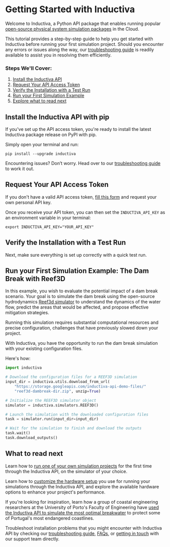 # Getting Started with Inductiva
Welcome to Inductiva, a Python API package that enables running popular [open-source physical system simulation packages]() 
in the Cloud. 

This tutorial provides a step-by-step guide to help you get started with Inductiva 
before running your first simulation project. Should you encounter any errors or 
issues along the way, our [troubleshooting guide]() is readily available to assist 
you in resolving them efficiently.

### Steps We'll Cover:

1. [Install the Inductiva API]()
2. [Request Your API Access Token]()
3. [Verify the Installation with a Test Run]()
4. [Run your First Simulation Example]()
5. [Explore what to read next]()

## Install the Inductiva API with pip
If you've set up the API access token, you're ready to install the 
latest Inductiva package release on PyPI with pip. 

Simply open your terminal and run:

```
pip install --upgrade inductiva
```


Encountering issues? Don’t worry. Head over to our [troubleshooting guide]() to 
work it out.

## Request Your API Access Token
If you don't have a valid API access token, [fill this form](https://docs.google.com/forms/d/e/1FAIpQLSflytIIwzaBE_ZzoRloVm3uTo1OQCH6Cqhw3bhFVnC61s7Wmw/viewform) and request 
your own personal API key.

Once you receive your API token, you can then set the `INDUCTIVA_API_KEY` as an 
environment variable in your terminal:
```
export INDUCTIVA_API_KEY="YOUR_API_KEY"
```

## Verify the Installation with a Test Run
Next, make sure everything is set up correctly with a quick test run.

## Run your First Simulation Example: The Dam Break with Reef3D

In this example, you wish to evaluate the potential impact of a dam break scenario. 
Your goal is to simulate the dam break using the open-source hydrodynamics [Reef3d simulator](https://github.com/REEF3D) to understand the dynamics of the water flow, predict the areas 
that would be affected, and propose effective mitigation strategies.

Running this simulation requires substantial computational resources and precise 
configuration, challenges that have previously slowed down your project.

With Inductiva, you have the opportunity to run the dam break simulation with 
your existing configuration files.

Here's how:

```python
import inductiva

# Download the configuration files for a REEF3D simulation
input_dir = inductiva.utils.download_from_url(
    "https://storage.googleapis.com/inductiva-api-demo-files/"
    "reef3d-dambreak-dir.zip", unzip=True)

# Initialize the REEF3D simulator object
simulator = inductiva.simulators.REEF3D()

# Launch the simulation with the downloaded configuration files
task = simulator.run(input_dir=input_dir)

# Wait for the simulation to finish and download the outputs
task.wait()
task.download_outputs()
```

## What to read next

Learn how to [run one of your own simulation projects]() for the first time through 
the Inductiva API, on the simulator of your choice.

Learn how to [customize the hardware setup]() you use for running your simulations 
through the Inductiva API, and explore the available hardware options to enhance your project's performance.

If you're looking for inspiration, learn how a group of coastal engineering researchers 
at the University of Porto's Faculty of Engineering have [used the Inductiva API to simulate the most optimal breakwater](https://inductiva.ai/blog/article/scaling-coastal-engineering-projects-inductiva-api) 
to protect some of Portugal's most endangered coastlines.

Troubleshoot installation problems that you might encounter with Inductiva 
API by checking our [troubleshooting guide](#troubleshootingguide), [FAQs](), or [getting in touch]() 
with our support team directly.

